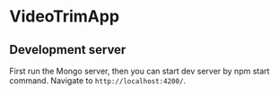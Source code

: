 # VideoTrimApp

## Development server

First run the Mongo server, then you can start dev server by npm start command. Navigate to `http://localhost:4200/`.
